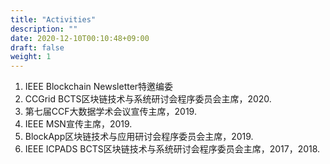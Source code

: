 ```yaml
---
title: "Activities"
description: ""
date: 2020-12-10T00:10:48+09:00
draft: false
weight: 1
---
```


1. IEEE Blockchain Newsletter特邀编委 
2. CCGrid BCTS区块链技术与系统研讨会程序委员会主席，2020. 
3. 第七届CCF大数据学术会议宣传主席，2019. 
4. IEEE MSN宣传主席，2019. 
5. BlockApp区块链技术与应用研讨会程序委员会主席，2019. 
6. IEEE ICPADS BCTS区块链技术与系统研讨会程序委员会主席，2017，2018.

